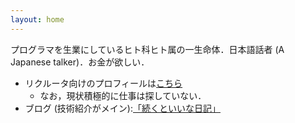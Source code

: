 ```yaml
---
layout: home
---
```


プログラマを生業にしているヒト科ヒト属の一生命体．日本語話者 (A Japanese talker)．お金が欲しい．

* リクルータ向けのプロフィールは[こちら](./recruiting.md)
    - なお，現状積極的に仕事は探していない．
* ブログ (技術紹介がメイン):[「続くといいな日記」](https://mizunashi-mana.github.io/blog/)
